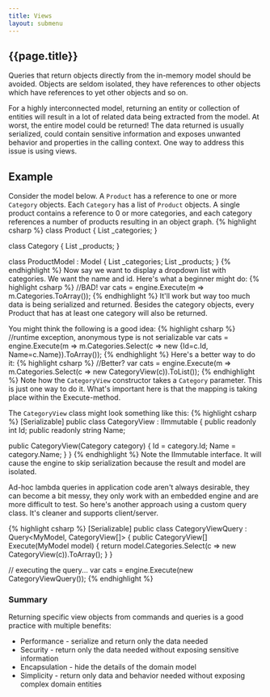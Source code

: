 ```yaml
---
title: Views
layout: submenu
---
```

## {{page.title}}
Queries that return objects directly from the in-memory model should be avoided. Objects are seldom isolated, they have references to other objects which have references to yet other objects and so on.

For a highly interconnected model, returning an entity or collection of entities will result in a lot of related data being extracted from the model. At worst, the entire model could be returned! The data returned is usually serialized, could contain sensitive information and exposes unwanted behavior and properties in the calling context. One way to address this issue is using views.

## Example
Consider the model below. A `Product` has a reference to one or more `Category` objects. Each `Category` has a list of `Product` objects. A single product contains a reference to 0 or more categories, and each category references a number of products resulting in an object graph.
{% highlight csharp %}
class Product
{
  List<Category> _categories;
}

class Category
{
  List<Product> _products;
}

class ProductModel : Model
{
  List<Category> _categories;
  List<Product> _products;
}
{% endhighlight %}
Now say we want to display a dropdown list with categories. We want the name and id.
Here's what a beginner might do:
{% highlight csharp %}
//BAD!
var cats = engine.Execute(m => m.Categories.ToArray());
{% endhighlight %}
It'll work but way too much data is being serialized and returned. Besides the category objects, every Product that has at least one category will also be returned.

You might think the following is a good idea:
{% highlight csharp %}
//runtime exception, anonymous type is not serializable
var cats = engine.Execute(m => m.Categories.Select(c => new {Id=c.Id, Name=c.Name}).ToArray());
{% endhighlight %}
Here's a better way to do it:
{% highlight csharp %}
//Better?
var cats = engine.Execute(m => m.Categories.Select(c => new CategoryView(c)).ToList());
{% endhighlight %}
Note how the `CategoryView` constructor takes a `Category` parameter. This is just one way to do it. What's important here is that the mapping is taking place within the Execute-method.

The `CategoryView` class might look something like this:
{% highlight csharp %}
[Serializable]
public class CategoryView : IImmutable
{
  public readonly int Id;
  public readonly string Name;

  public CategoryView(Category category)
  {
    Id = category.Id;
    Name = category.Name;
  }
}
{% endhighlight %}
Note the IImmutable interface. It will cause the engine to skip serialization because the result and model are isolated.

Ad-hoc lambda queries in application code aren't always desirable, they can become a bit messy,
they only work with an embedded engine and are more difficult to test. So here's another approach using a custom query class. It's cleaner and supports client/server.

{% highlight csharp %}
[Serializable]
public class CategoryViewQuery : Query<MyModel, CategoryView[]>
{
    public CategoryView[] Execute(MyModel model)
    {
      return model.Categories.Select(c => new CategoryView(c)).ToArray();
    }
}

// executing the query...
var cats = engine.Execute(new CategoryViewQuery());
{% endhighlight %}

### Summary
Returning specific view objects from commands and queries is a good practice with multiple benefits:
* Performance - serialize and return only the data needed
* Security - return only the data needed without exposing sensitive information
* Encapsulation - hide the details of the domain model
* Simplicity - return only data and behavior needed without exposing complex domain entities
